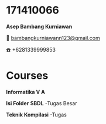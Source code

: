 # 171410066

**Asep Bambang Kurniawan**

:e-mail: bambangkurniawann123@gmail.com

:telephone: +6281339999853


# Courses

**Informatika V A**

**Isi Folder**
**SBDL**
-Tugas Besar

**Teknik Kompilasi**
-Tugas
